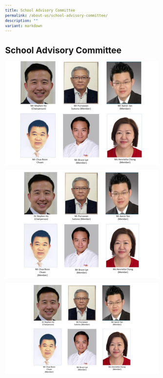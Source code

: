 ```yaml
---
title: School Advisory Committee
permalink: /about-us/school-advisory-committee/
description: ""
variant: markdown
---
```

# **School Advisory Committee**

![](/images/SAC_26Jun_2024_4.jpg)

![](/images/SAC_13Mar_2025_2.jpg)

![](/images/SAC_13Mar_2025_1.jpg)